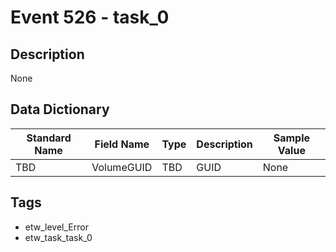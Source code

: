 # Event 526 - task_0

## Description
None

## Data Dictionary
|Standard Name|Field Name|Type|Description|Sample Value|
|---|---|---|---|---|
|TBD|VolumeGUID|TBD|GUID|None|None|

## Tags
* etw_level_Error
* etw_task_task_0